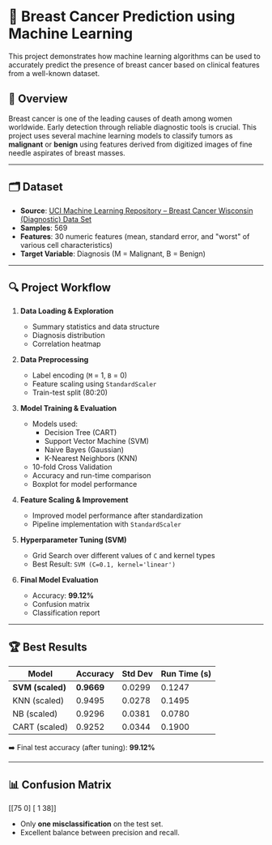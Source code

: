 # 🧠 Breast Cancer Prediction using Machine Learning

This project demonstrates how machine learning algorithms can be used to accurately predict the presence of breast cancer based on clinical features from a well-known dataset.

## 📌 Overview

Breast cancer is one of the leading causes of death among women worldwide. Early detection through reliable diagnostic tools is crucial. This project uses several machine learning models to classify tumors as **malignant** or **benign** using features derived from digitized images of fine needle aspirates of breast masses.

---

## 🗂️ Dataset

- **Source**: [UCI Machine Learning Repository – Breast Cancer Wisconsin (Diagnostic) Data Set](https://archive.ics.uci.edu/ml/datasets/Breast+Cancer+Wisconsin+(Diagnostic))
- **Samples**: 569
- **Features**: 30 numeric features (mean, standard error, and "worst" of various cell characteristics)
- **Target Variable**: Diagnosis (M = Malignant, B = Benign)

---

## 🔍 Project Workflow

1. **Data Loading & Exploration**
   - Summary statistics and data structure
   - Diagnosis distribution
   - Correlation heatmap

2. **Data Preprocessing**
   - Label encoding (`M` = 1, `B` = 0)
   - Feature scaling using `StandardScaler`
   - Train-test split (80:20)

3. **Model Training & Evaluation**
   - Models used:
     - Decision Tree (CART)
     - Support Vector Machine (SVM)
     - Naive Bayes (Gaussian)
     - K-Nearest Neighbors (KNN)
   - 10-fold Cross Validation
   - Accuracy and run-time comparison
   - Boxplot for model performance

4. **Feature Scaling & Improvement**
   - Improved model performance after standardization
   - Pipeline implementation with `StandardScaler`

5. **Hyperparameter Tuning (SVM)**
   - Grid Search over different values of `C` and kernel types
   - Best Result: `SVM (C=0.1, kernel='linear')`

6. **Final Model Evaluation**
   - Accuracy: **99.12%**
   - Confusion matrix
   - Classification report

---

## 🏆 Best Results

| Model        | Accuracy | Std Dev  | Run Time (s) |
|--------------|----------|----------|--------------|
| **SVM (scaled)** | **0.9669** | 0.0299   | 0.1247       |
| KNN (scaled) | 0.9495   | 0.0278   | 0.1495       |
| NB (scaled)  | 0.9296   | 0.0381   | 0.0780       |
| CART (scaled)| 0.9252   | 0.0344   | 0.1900       |

➡️ Final test accuracy (after tuning): **99.12%**

---

## 📊 Confusion Matrix
[[75 0]
[ 1 38]]

- Only **one misclassification** on the test set.
- Excellent balance between precision and recall.
